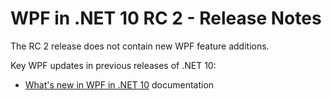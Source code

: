 # WPF in .NET 10 RC 2 - Release Notes

The RC 2 release does not contain new WPF feature additions.

Key WPF updates in previous releases of .NET 10:

- [What's new in WPF in .NET 10](https://learn.microsoft.com/dotnet/desktop/wpf/whats-new/net100) documentation
